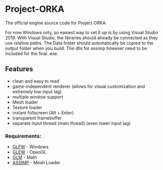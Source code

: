 # Project-ORKA
The official engine source code for Project ORKA

For now Windows only, so easiest way to set it up is by using Visual Studio 2019. With Visual Studio, the libraries should already be connected as they use relative paths.
The Data folder should automatically be copied to the output folder when you build.
The dlls for assimp however need to be included for the final .exe.

## Features
* clean and easy to read
* game-independent renderer (allows for visual customization and extremely low input lag)
* multiple window support
* Mesh loader
* Texture loader
* instant fullscreen (Alt + Enter)
* transparent framebuffer
* separate input thread (main thread) (even lower input lag)

### Requirements:
* [GLFW](https://www.glfw.org/) - Windows
* [GLEW](http://glew.sourceforge.net/) - OpenGL
* [GLM](https://glm.g-truc.net/0.9.9/index.html) - Math
* [ASSIMP](https://www.assimp.org/) - Mesh Loader
